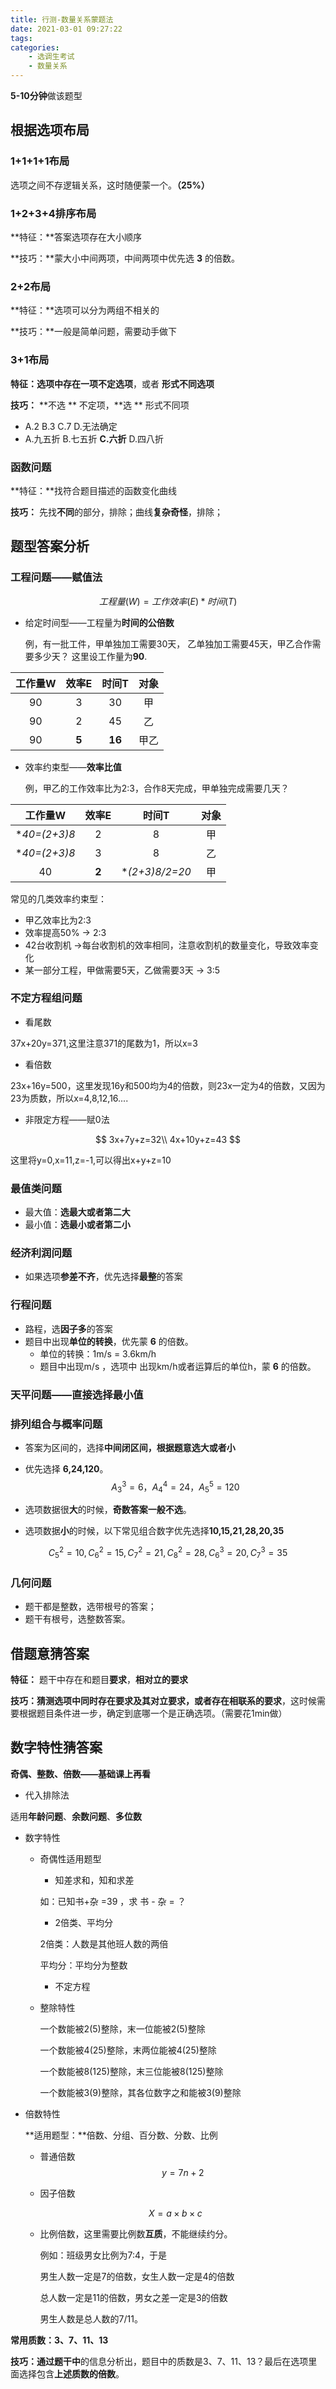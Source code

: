 ```yaml
---
title: 行测-数量关系蒙题法
date: 2021-03-01 09:27:22
tags:
categories:
	- 选调生考试
	- 数量关系
---
```


**5-10分钟**做该题型

## 根据选项布局

### 1+1+1+1布局

选项之间不存逻辑关系，这时随便蒙一个。**（25%）**

### 1+2+3+4排序布局

**特征：**答案选项存在大小顺序

**技巧：**蒙大小中间两项，中间两项中优先选  **3**  的倍数。

### 2+2布局

**特征：**选项可以分为两组不相关的

**技巧：**一般是简单问题，需要动手做下

### 3+1布局

**特征：**选项中存在一项**不定选项**，或者 **形式不同选项**

**技巧：** **不选 ** 不定项，**选 ** 形式不同项

* A.2   B.3  C.7 D.无法确定
* A.九五折   B.七五折  **C.六折** D.四八折

### 函数问题

**特征：**找符合题目描述的函数变化曲线

**技巧：** 先找**不同**的部分，排除；曲线**复杂奇怪**，排除；



## 题型答案分析

### 工程问题——赋值法

$$
工程量(W)= 工作效率(E)*时间(T)
$$

* 给定时间型——工程量为**时间的公倍数**

    例，有一批工件，甲单独加工需要30天， 乙单独加工需要45天，甲乙合作需要多少天？    这里设工作量为**90**.

| 工作量W | 效率E | 时间T  | 对象 |
| :-----: | :---: | :----: | :--: |
|   90    |   3   |   30   |  甲  |
|   90    |   2   |   45   |  乙  |
|   90    | **5** | **16** | 甲乙 |

* 效率约束型——**效率比值**

    例，甲乙的工作效率比为2:3，合作8天完成，甲单独完成需要几天？

|    工作量W     | 效率E |      时间T       | 对象 |
| :------------: | :---: | :--------------: | :--: |
| **40=(2+3)*8** |   2   |        8         |  甲  |
| **40=(2+3)*8** |   3   |        8         |  乙  |
|       40       | **2** | **(2+3)*8/2=20** |  甲  |

常见的几类效率约束型：

* 甲乙效率比为2:3
* 效率提高50%  -> 2:3
* 42台收割机 ->每台收割机的效率相同，注意收割机的数量变化，导致效率变化
* 某一部分工程，甲做需要5天，乙做需要3天 -> 3:5

### 不定方程组问题

* 看尾数

37x+20y=371,这里注意371的尾数为1，所以x=3

* 看倍数

23x+16y=500，这里发现16y和500均为4的倍数，则23x一定为4的倍数，又因为23为质数，所以x=4,8,12,16....

* 非限定方程——赋0法

$$
3x+7y+z=32\\
4x+10y+z=43
$$

这里将y=0,x=11,z=-1,可以得出x+y+z=10

### 最值类问题

* 最大值：**选最大或者第二大**
* 最小值：**选最小或者第二小**

### 经济利润问题 

* 如果选项**参差不齐**，优先选择**最整**的答案

### 行程问题

* 路程，选**因子多**的答案
* 题目中出现**单位的转换**，优先蒙  **6**  的倍数。
    * 单位的转换：1m/s = 3.6km/h  
    * 题目中出现m/s ，选项中 出现km/h或者运算后的单位h，蒙  **6**  的倍数。

### 天平问题——直接选择最小值

### 排列组合与概率问题

* 答案为区间的，选择**中间闭区间，根据题意选大或者小**

* 优先选择 **6,24,120**。
    $$
    A_{3}^{3}=6，A_{4}^{4}=24，A_{5}^{5}=120
    $$

* 选项数据很**大**的时候，**奇数答案一般不选**。

* 选项数据**小**的时候，以下常见组合数字优先选择**10,15,21,28,20,35**

$$
C_{5}^{2}=10,C_{6}^{2}=15,C_{7}^{2}=21,C_{8}^{2}=28,
C_{6}^{3}=20,C_{7}^{3}=35
$$

### 几何问题

* 题干都是整数，选带根号的答案；
* 题干有根号，选整数答案。



## 借题意猜答案

**特征：** 题干中存在和题目**要求**，**相对立的要求**

**技巧：**猜测选项中同时存在**要求及其对立要求，或者存在相联系的要求**，这时候需要根据题目条件进一步，确定到底哪一个是正确选项。（需要花1min做）



## 数字特性猜答案

**奇偶、整数、倍数——基础课上再看**

* 代入排除法

适用**年龄问题**、**余数问题**、**多位数**

* 数字特性
    * 奇偶性适用题型

        * 知差求和，知和求差

        如：已知书+杂 =39 ，求 书 - 杂 = ？

        * 2倍类、平均分

        2倍类：人数是其他班人数的两倍

        平均分：平均分为整数

        * 不定方程

    * 整除特性

        一个数能被2(5)整除，末一位能被2(5)整除

        一个数能被4(25)整除，末两位能被4(25)整除

        一个数能被8(125)整除，末三位能被8(125)整除

        一个数能被3(9)整除，其各位数字之和能被3(9)整除

* 倍数特性

    **适用题型：**倍数、分组、百分数、分数、比例

    * 普通倍数
        $$
        y=7n+2
        $$

    * 因子倍数

    $$
    X=a×b×c
    $$

    * 比例倍数，这里需要比例数**互质**，不能继续约分。

        例如：班级男女比例为7:4，于是

        男生人数一定是7的倍数，女生人数一定是4的倍数

        总人数一定是11的倍数，男女之差一定是3的倍数

        男生人数是总人数的7/11。

        

**常用质数：3、7、11、13**

**技巧：**通过**题干中**的信息分析出，题目中的质数是3、7、11、13？最后在选项里面选择包含**上述质数的倍数**。